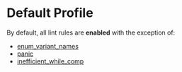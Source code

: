 # Default Profile

By default, all lint rules are **enabled** with the exception of:

-   [enum_variant_names](lints/enum_variant_names.md)
-   [panic](lints/panic.md)
-   [inefficient_while_comp](lints/inefficient_while_comp.md)
